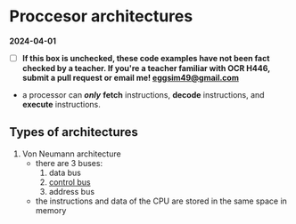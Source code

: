 # Proccesor architectures

**2024-04-01**

- [ ] **If this box is unchecked, these code examples have not been fact checked by a teacher. If you're a teacher familiar with OCR H446, submit a pull request or email me! <eggsim49@gmail.com>**

- a processor can ***only*** **fetch** instructions, **decode** instructions, and **execute** instructions.

## Types of architectures

1. Von Neumann architecture
    - there are 3 buses:
        1. data bus
        2. [control bus](PROCESSOR-COMPONENTS.md#control-bus)
        3. address bus
    - the instructions and data of the CPU are stored in the same space in memory
